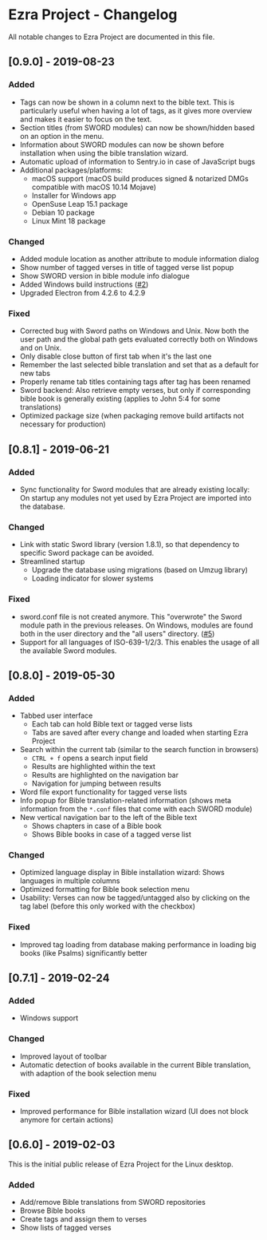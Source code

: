 # Ezra Project - Changelog
All notable changes to Ezra Project are documented in this file.

<!--
## [Unreleased]
### Added
* Module search functionality (based on SWORD library search function)
* Internationalization support
* German translation and handling of language-based chapter/verse separator for verse references
* Use localized bible book names (based on SWORD translation functionality)
* Added filter function "Recently used tags" to tags menu (filters the list to the last 10 used tags)

### Changed
* Show bible translation id in tab titles

### Fixed
* Also show currently selected verses in verse list mode (relevant for tagged verse lists or module search results)

-->

## [0.9.0] - 2019-08-23
### Added
* Tags can now be shown in a column next to the bible text. This is particularly useful when having a lot of tags, as it
  gives more overview and makes it easier to focus on the text.
* Section titles (from SWORD modules) can now be shown/hidden based on an option in the menu.
* Information about SWORD modules can now be shown before installation when using the bible translation wizard.
* Automatic upload of information to Sentry.io in case of JavaScript bugs
* Additional packages/platforms:
  - macOS support (macOS build produces signed & notarized DMGs compatible with macOS 10.14 Mojave)
  - Installer for Windows app
  - OpenSuse Leap 15.1 package
  - Debian 10 package
  - Linux Mint 18 package

### Changed
* Added module location as another attribute to module information dialog
* Show number of tagged verses in title of tagged verse list popup
* Show SWORD version in bible module info dialogue
* Added Windows build instructions ([#2][i2])
* Upgraded Electron from 4.2.6 to 4.2.9

### Fixed
* Corrected bug with Sword paths on Windows and Unix. Now both the user path and the global path gets evaluated correctly both on Windows and on Unix.
* Only disable close button of first tab when it's the last one
* Remember the last selected bible translation and set that as a default for new tabs
* Properly rename tab titles containing tags after tag has been renamed
* Sword backend: Also retrieve empty verses, but only if corresponding bible book is generally existing (applies to John 5:4 for some translations)
* Optimized package size (when packaging remove build artifacts not necessary for production)

[i2]: https://github.com/tobias-klein/ezra-project/issues/2

## [0.8.1] - 2019-06-21
### Added
* Sync functionality for Sword modules that are already existing locally: On startup any modules not yet used by Ezra Project are imported into the database.

### Changed
* Link with static Sword library (version 1.8.1), so that dependency to specific Sword package can be avoided.
* Streamlined startup
  * Upgrade the database using migrations (based on Umzug library)
  * Loading indicator for slower systems

### Fixed
* sword.conf file is not created anymore. This "overwrote" the Sword module path in the previous releases. On Windows, modules are found both in the user directory and the "all users" directory. ([#5][i5])
* Support for all languages of ISO-639-1/2/3. This enables the usage of all the available Sword modules.

[i5]: https://github.com/tobias-klein/ezra-project/issues/5


## [0.8.0] - 2019-05-30
### Added
* Tabbed user interface
  * Each tab can hold Bible text or tagged verse lists
  * Tabs are saved after every change and loaded when starting Ezra Project
* Search within the current tab (similar to the search function in browsers)
  * `CTRL + f` opens a search input field
  * Results are highlighted within the text
  * Results are highlighted on the navigation bar
  * Navigation for jumping between results
* Word file export functionality for tagged verse lists
* Info popup for Bible translation-related information (shows meta information from the `*.conf` files that come with each SWORD module)
* New vertical navigation bar to the left of the Bible text
  * Shows chapters in case of a Bible book
  * Shows Bible books in case of a tagged verse list

### Changed
* Optimized language display in Bible installation wizard: Shows languages in multiple columns
* Optimized formatting for Bible book selection menu
* Usability: Verses can now be tagged/untagged also by clicking on the tag label (before this only worked with the checkbox)

### Fixed
* Improved tag loading from database making performance in loading big books (like Psalms) significantly better


## [0.7.1] - 2019-02-24
### Added
* Windows support

### Changed
* Improved layout of toolbar
* Automatic detection of books available in the current Bible translation, with adaption of the book selection menu

### Fixed
* Improved performance for Bible installation wizard (UI does not block anymore for certain actions)

## [0.6.0] - 2019-02-03
This is the initial public release of Ezra Project for the Linux desktop.
### Added
* Add/remove Bible translations from SWORD repositories
* Browse Bible books
* Create tags and assign them to verses
* Show lists of tagged verses
